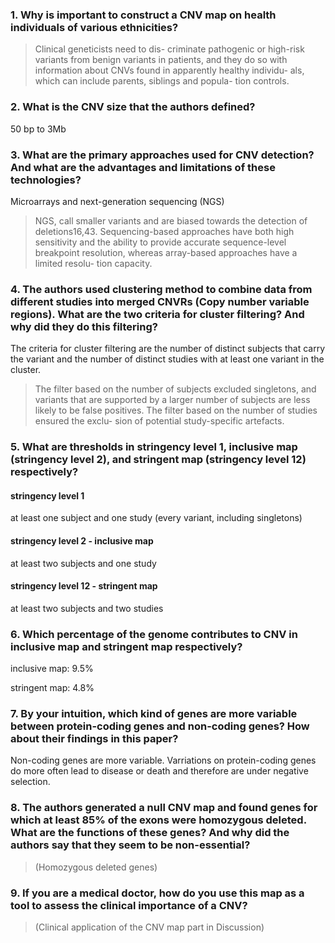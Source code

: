 <!-- paper link: https://www.nature.com/articles/nrg3871 -->
### 1. Why is important to construct a CNV map on health individuals of various ethnicities?
>Clinical geneticists need to dis- criminate pathogenic or high-risk variants from benign variants in patients, and they do so with information about CNVs found in apparently healthy individu- als, which can include parents, siblings and popula- tion controls.

### 2. What is the CNV size that the authors defined?
50 bp to 3Mb


### 3. What are the primary approaches used for CNV detection? And what are the advantages and limitations of these technologies?
Microarrays and next-generation sequencing (NGS)

>NGS, call smaller variants and are biased towards the detection of deletions16,43. Sequencing-based approaches have both high sensitivity and the ability to provide accurate sequence-level breakpoint resolution, whereas array-based approaches have a limited resolu- tion capacity.


### 4. The authors used clustering method to combine data from different studies into merged CNVRs (Copy number variable regions). What are the two criteria for cluster filtering? And why did they do this filtering?
The criteria for cluster filtering are the number of distinct subjects that carry the variant and the number of distinct studies with at least one variant in the cluster.

>The filter based on the number of subjects excluded singletons, and variants that are supported by a larger number of subjects are less likely to be false positives. The filter based on the number of studies ensured the exclu- sion of potential study-specific artefacts. 

### 5. What are thresholds in stringency level 1, inclusive map (stringency level 2), and stringent map (stringency level 12) respectively?
#### stringency level 1
at least one subject and one study (every variant, including singletons)
#### stringency level 2 - inclusive map 
at least two subjects and one study
#### stringency level 12 - stringent map
at least two subjects and two studies

### 6. Which percentage of the genome contributes to CNV in inclusive map and stringent map respectively?
inclusive map: 9.5%

stringent map: 4.8%


### 7. By your intuition, which kind of genes are more variable between protein-coding genes and non-coding genes? How about their findings in this paper?
Non-coding genes are more variable. Varriations on protein-coding genes do more often lead to disease or death and therefore are under negative selection.


### 8. The authors generated a null CNV map and found genes for which at least 85% of the exons were homozygous deleted. What are the functions of these genes? And why did the authors say that they seem to be non-essential?
>(Homozygous deleted genes)



### 9. If you are a medical doctor, how do you use this map as a tool to assess the clinical importance of a CNV?
>(Clinical application of the CNV map part in Discussion)

